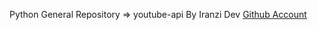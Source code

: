 Python General Repository => youtube-api By Iranzi Dev <a href='https://github.com/Iranzithierry'>Github Account</a>